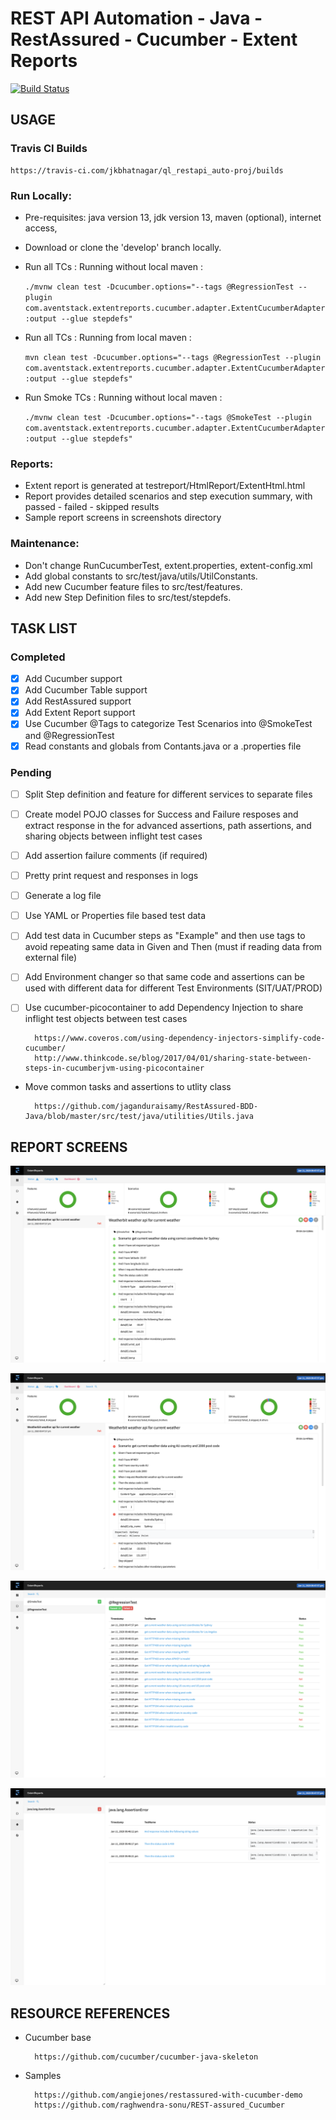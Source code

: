 # REST API Automation - Java - RestAssured - Cucumber - Extent Reports

[![Build Status](https://travis-ci.com/jkbhatnagar/ql_restapi_auto-proj.svg?branch=develop)](https://travis-ci.com/jkbhatnagar/ql_restapi_auto-proj)

## USAGE

### Travis CI Builds

    https://travis-ci.com/jkbhatnagar/ql_restapi_auto-proj/builds
    

### Run Locally:
 - Pre-requisites: java version 13, jdk version 13, maven (optional), internet access, 
 - Download or clone the 'develop' branch locally.
 - Run all TCs : Running without local maven : 
 
     ```./mvnw clean test -Dcucumber.options="--tags @RegressionTest --plugin com.aventstack.extentreports.cucumber.adapter.ExtentCucumberAdapter:output --glue stepdefs"```
 - Run all TCs : Running from local maven : 
 
    ```mvn clean test -Dcucumber.options="--tags @RegressionTest --plugin com.aventstack.extentreports.cucumber.adapter.ExtentCucumberAdapter:output --glue stepdefs"```
 - Run Smoke TCs : Running without local maven : 
 
    ```./mvnw clean test -Dcucumber.options="--tags @SmokeTest --plugin com.aventstack.extentreports.cucumber.adapter.ExtentCucumberAdapter:output --glue stepdefs"```

### Reports:
 - Extent report is generated at testreport/HtmlReport/ExtentHtml.html
 - Report provides detailed scenarios and step execution summary, with passed - failed - skipped results
 - Sample report screens in screenshots directory

### Maintenance:
- Don't change RunCucumberTest, extent.properties, extent-config.xml
- Add global constants to src/test/java/utils/UtilConstants.
- Add new Cucumber feature files to src/test/features.
- Add new Step Definition files to src/test/stepdefs.

## TASK LIST

### Completed
- [x] Add Cucumber support
- [x] Add Cucumber Table support
- [x] Add RestAssured support
- [x] Add Extent Report support
- [x] Use Cucumber @Tags to categorize Test Scenarios into @SmokeTest and @RegressionTest
- [x] Read constants and globals from Contants.java or a .properties file

### Pending
- [ ] Split Step definition and feature for different services to separate files
- [ ] Create model POJO classes for Success and Failure resposes and extract response in the for advanced assertions, path assertions, and sharing objects between inflight test cases
- [ ] Add assertion failure comments (if required)
- [ ] Pretty print request and responses in logs
- [ ] Generate a log file
- [ ] Use YAML or Properties file based test data
- [ ] Add test data in Cucumber steps as "Example" and then use <placeholder> tags to avoid repeating same data in Given and Then (must if reading data from external file)
- [ ] Add Environment changer so that same code and assertions can be used with different data for different Test Environments (SIT/UAT/PROD)
- [ ] Use cucumber-picocontainer to add Dependency Injection to share inflight test objects between test cases

        https://www.coveros.com/using-dependency-injectors-simplify-code-cucumber/
        http://www.thinkcode.se/blog/2017/04/01/sharing-state-between-steps-in-cucumberjvm-using-picocontainer

- Move common tasks and assertions to utlity class

        https://github.com/jaganduraisamy/RestAssured-BDD-Java/blob/master/src/test/java/utilities/Utils.java

## REPORT SCREENS

![Dashboard-All](/screenshots/Dashboard-All.png)

![Dashboard-Failed](/screenshots/Dashboard-Failed.png)

![TestGroups](/screenshots/TestGroups.png)

![Defects](/screenshots/Defects.png)


## RESOURCE REFERENCES
- Cucumber base

        https://github.com/cucumber/cucumber-java-skeleton

- Samples

        https://github.com/angiejones/restassured-with-cucumber-demo
        https://github.com/raghwendra-sonu/REST-assured_Cucumber

